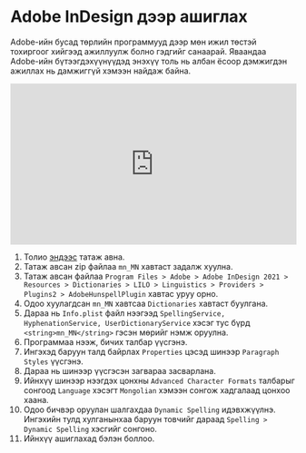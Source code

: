 # Adobe InDesign дээр ашиглах

Adobe-ийн бусад төрлийн программууд дээр мөн ижил төстэй тохиргоог хийгээд ажиллуулж болно гэдгийг санаарай. Яваандаа Adobe-ийн бүтээгдэхүүнүүдэд энэхүү толь нь албан ёсоор дэмжигдэн ажиллах нь дамжиггүй хэмээн найдаж байна.

<div style="position: relative; width: 100%; padding-bottom: 56.25%;">
   <iframe src="https://www.youtube.com/embed/-f5XSHouCbg" frameborder="0" allow="accelerometer; autoplay; clipboard-write; encrypted-media; gyroscope; picture-in-picture" allowfullscreen style="position: absolute; top: 0; left: 0; height: 100%; width: 100%; padding-bottom:20px;"></iframe>
</div>

1. Толио [эндээс](https://github.com/bataak/dict-mn/raw/main/plugin%20-%20Adobe%20InDesign/mn_MN.zip) татаж авна.
1. Татаж авсан zip файлаа `mn_MN` хавтаст задалж хуулна.
1. Татаж авсан файлаа `Program Files > Adobe > Adobe InDesign 2021 > Resources > Dictionaries > LILO > Linguistics > Providers > Plugins2 > AdobeHunspellPlugin` хавтас уруу орно.
1. Одоо хуулагдсан `mn_MN` хавтсаа `Dictionaries` хавтаст буулгана.
1. Дараа нь `Info.plist` файл нээгээд `SpellingService, HyphenationService, UserDictionaryService` хэсэг тус бүрд `<string>mn_MN</string>`
гэсэн мөрийг нэмж оруулна.
1. Программаа нээж, бичих талбар үүсгэнэ.
1. Ингэхэд баруун талд байрлах `Properties` цэсэд шинээр `Paragraph Styles` үүсгэнэ.
1. Дараа нь шинээр үүсгэсэн загвараа засварлана.
1. Ийнхүү шинээр нээгдэх цонхны `Advanced Character Formats` талбарыг сонгоод `Language` хэсэгт `Mongolian` хэмээн сонгож хадгалаад цонхоо хаана.
1. Одоо бичвэр оруулан шалгахдаа `Dynamic Spelling` идэвхжүүлнэ. Ингэхийн тулд хулганынхаа баруун товчийг дараад `Spelling > Dynamic Spelling` хэсгийг сонгоно.
1. Ийнхүү ашиглахад бэлэн боллоо.
